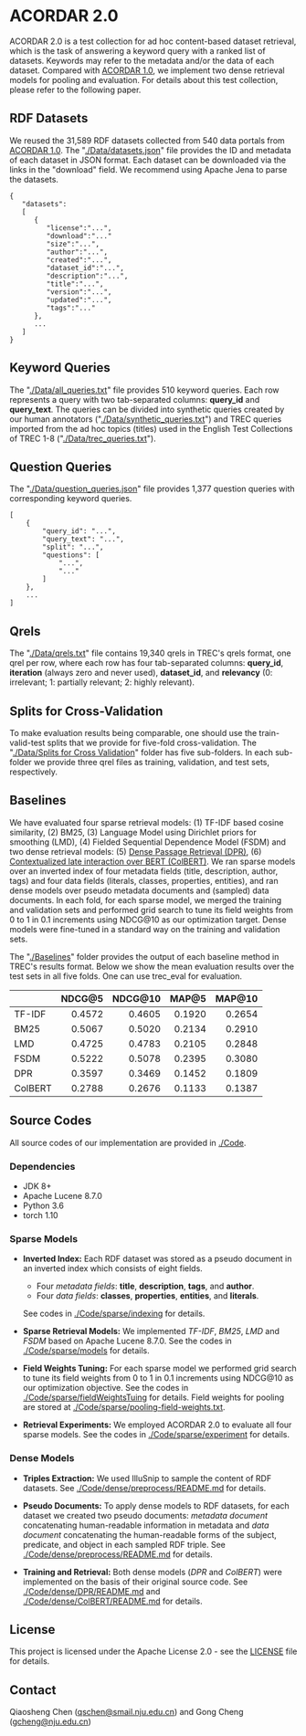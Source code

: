 # ACORDAR 2.0

ACORDAR 2.0 is a test collection for ad hoc content-based dataset retrieval, which is the task of answering a keyword query with a ranked list of datasets. Keywords may refer to the metadata and/or the data of each dataset. Compared with [ACORDAR 1.0](https://github.com/nju-websoft/ACORDAR), we implement two dense retrieval models for pooling and evaluation. For details about this test collection, please refer to the following paper.

## RDF Datasets

We reused the 31,589 RDF datasets collected from 540 data portals from [ACORDAR 1.0](https://github.com/nju-websoft/ACORDAR). The "[./Data/datasets.json](https://github.com/nju-websoft/ACORDAR-2/blob/main/Data/datasets.json)" file provides the ID and metadata of each dataset in JSON format. Each dataset can be downloaded via the links in the "download" field. We recommend using Apache Jena to parse the datasets.
```
{
   "datasets":
   [
      {
         "license":"...",
         "download":"..."
         "size":"...",
         "author":"...",
         "created":"...",
         "dataset_id":"...",
         "description":"...",
         "title":"...",
         "version":"...",
         "updated":"...",
         "tags":"..."
      },
      ...
   ]
}
```

## Keyword Queries

The "[./Data/all_queries.txt](https://github.com/nju-websoft/ACORDAR-2/blob/main/Data/all_queries.txt)" file provides 510 keyword queries. Each row represents a query with two tab-separated columns: **query_id** and **query_text**. The queries can be divided into synthetic queries created by our human annotators ("[./Data/synthetic_queries.txt](https://github.com/nju-websoft/ACORDAR-2/blob/main/Data/synthetic_queries.txt)") and TREC queries imported from the ad hoc topics (titles) used in the English Test Collections of TREC 1-8 ("[./Data/trec_queries.txt](https://github.com/nju-websoft/ACORDAR-2/blob/main/Data/trec_queries.txt)").

## Question Queries

The "[./Data/question_queries.json](https://github.com/nju-websoft/ACORDAR-2/blob/main/Data/question_queries.json)" file provides 1,377 question queries with corresponding keyword queries.
```
[
    {
        "query_id": "...",
        "query_text": "...",
        "split": "...",
        "questions": [
            "...",
            "..."
        ]
    },
    ...
]
```

## Qrels

The "[./Data/qrels.txt](https://github.com/nju-websoft/ACORDAR-2/blob/main/Data/qrels.txt)" file contains 19,340 qrels in TREC's qrels format, one qrel per row, where each row has four tab-separated columns: **query_id**, **iteration** (always zero and never used), **dataset_id**, and **relevancy** (0: irrelevant; 1: partially relevant; 2: highly relevant).

## Splits for Cross-Validation

To make evaluation results being comparable, one should use the train-valid-test splits that we provide for five-fold cross-validation. The "[./Data/Splits for Cross Validation](https://github.com/nju-websoft/ACORDAR-2/tree/main/Data/Splits%20for%20Cross%20Validation)" folder has five sub-folders. In each sub-folder we provide three qrel files as training, validation, and test sets, respectively.

## Baselines

We have evaluated four sparse retrieval models: (1) TF-IDF based cosine similarity, (2) BM25, (3) Language Model using Dirichlet priors for smoothing (LMD), (4) Fielded Sequential Dependence Model (FSDM) and two dense retrieval models: (5) [Dense Passage Retrieval (DPR)](https://github.com/facebookresearch/DPR), (6) [Contextualized late interaction over BERT (ColBERT)](https://github.com/stanford-futuredata/ColBERT). We ran sparse models over an inverted index of four metadata fields (title, description, author, tags) and four data fields (literals, classes, properties, entities), and ran dense models over pseudo metadata documents and (sampled) data documents. In each fold, for each sparse model, we merged the training and validation sets and performed grid search to tune its field weights from 0 to 1 in 0.1 increments using NDCG@10 as our optimization target. Dense models were fine-tuned in a standard way on the training and validation sets.

The "[./Baselines](https://github.com/nju-websoft/ACORDAR-2/tree/main/Baselines)" folder provides the output of each baseline method in TREC's results format. Below we show the mean evaluation results over the test sets in all five folds. One can use trec_eval for evaluation.

|         | NDCG@5 | NDCG@10 |  MAP@5 | MAP@10 |
| ------- | -----: | ------: | -----: | -----: |
| TF-IDF  | 0.4572 |  0.4605 | 0.1920 | 0.2654 |
| BM25    | 0.5067 |  0.5020 | 0.2134 | 0.2910 |
| LMD     | 0.4725 |  0.4783 | 0.2105 | 0.2848 |
| FSDM    | 0.5222 |  0.5078 | 0.2395 | 0.3080 |
| DPR     | 0.3597 |  0.3469 | 0.1452 | 0.1809 |
| ColBERT | 0.2788 |  0.2676 | 0.1133 | 0.1387 |

## Source Codes

All source codes of our implementation are provided in [./Code](https://github.com/nju-websoft/ACORDAR-2/tree/main/Code).

### Dependencies

- JDK 8+
- Apache Lucene 8.7.0
- Python 3.6
- torch 1.10


### Sparse Models

- **Inverted Index:** Each RDF dataset was stored as a pseudo document in an inverted index which consists of eight fields. 

    - Four *metadata fields*: **title**, **description**, **tags**, and **author**.
    - Four *data fields*: **classes**, **properties**, **entities**, and **literals**.

    See codes in [./Code/sparse/indexing](https://github.com/nju-websoft/ACORDAR-2/tree/main/Code/sparse/indexing) for details.

- **Sparse Retrieval Models:** We implemented *TF-IDF*, *BM25*, *LMD* and *FSDM* based on Apache Lucene 8.7.0. See the codes in [./Code/sparse/models](https://github.com/nju-websoft/ACORDAR-2/tree/main/Code/sparse/models) for details.

- **Field Weights Tuning:** For each sparse model we performed grid search to tune its field weights from 0 to 1 in 0.1 increments using NDCG@10 as our optimization objective. See the codes in [./Code/sparse/fieldWeightsTuing](https://github.com/nju-websoft/ACORDAR-2/tree/main/Code/sparse/fieldWeightsTuning) for details. Field weights for pooling are stored at [./Code/sparse/pooling-field-weights.txt](https://github.com/nju-websoft/ACORDAR-2/blob/main/Code/sparse/pooling-field-weights.txt).

- **Retrieval Experiments:** We employed ACORDAR 2.0 to evaluate all four sparse models. See the codes in [./Code/sparse/experiment](https://github.com/nju-websoft/ACORDAR-2/tree/main/Code/sparse/experiment) for details.

### Dense Models
- **Triples Extraction:** We used IlluSnip to sample the content of RDF datasets. See [./Code/dense/preprocess/README.md](https://github.com/nju-websoft/ACORDAR-2/tree/main/Code/dense/preprocess/README.md) for details.

- **Pseudo Documents:** To apply dense models to RDF datasets, for each dataset we created two pseudo documents: *metadata document* concatenating human-readable information in metadata and *data document* concatenating the human-readable forms of the subject, predicate, and object in each sampled RDF triple. See [./Code/dense/preprocess/README.md](https://github.com/nju-websoft/ACORDAR-2/tree/main/Code/dense/preprocess/README.md) for details.

- **Training and Retrieval:** Both dense models (*DPR* and *ColBERT*) were implemented on the basis of their original source code. See [./Code/dense/DPR/README.md](https://github.com/nju-websoft/ACORDAR-2/tree/main/Code/dense/DPR/README.md) and [./Code/dense/ColBERT/README.md](https://github.com/nju-websoft/ACORDAR-2/tree/main/Code/dense/ColBERT/README.md) for details.

## License
This project is licensed under the Apache License 2.0 - see the [LICENSE](https://github.com/nju-websoft/ACORDAR-2/blob/main/LICENSE) file for details.

## Contact

Qiaosheng Chen (qschen@smail.nju.edu.cn) and Gong Cheng (gcheng@nju.edu.cn)
